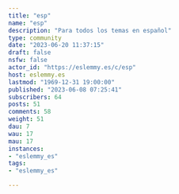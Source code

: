 ```yaml
---
title: "esp" 
name: "esp"
description: "Para todos los temas en español"
type: community
date: "2023-06-20 11:37:15"
draft: false
nsfw: false
actor_id: "https://eslemmy.es/c/esp"
host: eslemmy.es
lastmod: "1969-12-31 19:00:00"
published: "2023-06-08 07:25:41"
subscribers: 64
posts: 51
comments: 58
weight: 51
dau: 7
wau: 17
mau: 17
instances:
- "eslemmy_es"
tags: 
- "eslemmy_es"

---
```

